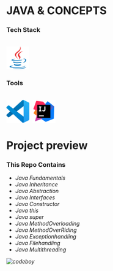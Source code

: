 # JAVA & CONCEPTS

### Tech Stack
<br>
<div align="left">
  <img src="https://github.com/devicons/devicon/blob/master/icons/java/java-original.svg" title="java" alt="java" width="60" height="60"/>&nbsp;
</div>

### Tools
<br>
<div align="left">
    <img src="https://github.com/devicons/devicon/blob/master/icons/vscode/vscode-original.svg" title="vscode" alt="vscode" width="60" height="60"/>&nbsp;
  <img src="https://github.com/devicons/devicon/blob/master/icons/intellij/intellij-original.svg" title="intellij" alt="intellij" width="60" height="60"/>&nbsp;
</div>

# Project preview

### This Repo Contains

* <i>Java Fundamentals
* <i>Java Inheritance
* <i>Java Abstraction
* <i>Java Interfaces
* <i>Java Constructor
* <i>Java this
* <i>Java super
* <i>Java MethodOverloading
* <i>Java MethodOverRiding
* <i>Java Exceptionhandling
* <i>Java Filehandling
* <i>Java Multithreading

![codeboy](https://github.com/Professor-codes/CORE-JAVA-CL/assets/126326997/0939fa91-d9ce-4b98-b15b-4cd4579410c6)

